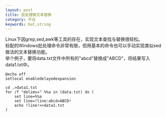```yaml
---
layout: post
title: 批处理做文本替换
category: 平台
keywords: bat,string
---
```

Linux下因grep,sed,awk等工具的存在，实现文本查找与替换很轻松。  
标配的Windows批处理命令非常有限，但用基本的命令也可以手动实现类似sed做法的文本替换功能。  
举个例子，要将data.txt文件中所有的\"abcd\"替换成\"ABCD\"，将结果写入data1.txt中。

```
@echo off
setlocal enabledelayedexpansion

cd .>data1.txt
for /f "delims=" %%a in (data.txt) do (
	set line=%%a
	set line=!line:abcd=ABCD!
	echo !line!>>data1.txt
)
```

